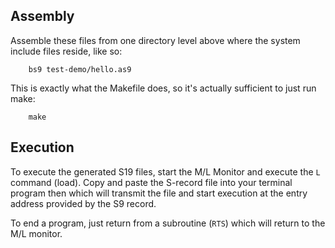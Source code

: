 Assembly
--------

Assemble these files from one directory level above where the system
include files reside, like so:

        bs9 test-demo/hello.as9

This is exactly what the Makefile does, so it's actually sufficient to just
run make:

        make

Execution
---------

To execute the generated S19 files, start the M/L Monitor and execute the
`L` command (load). Copy and paste the S-record file into your terminal
program then which will transmit the file and start execution at the entry
address provided by the S9 record.

To end a program, just return from a subroutine (`RTS`) which will return
to the M/L monitor.



